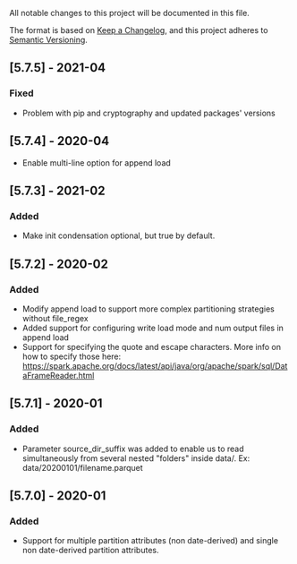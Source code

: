All notable changes to this project will be documented in this file.

The format is based on [Keep a Changelog](https://keepachangelog.com/en/1.0.0/),
and this project adheres to [Semantic Versioning](https://semver.org/spec/v2.0.0.html).
## [5.7.5] - 2021-04
### Fixed
- Problem with pip and cryptography and updated packages' versions

## [5.7.4] - 2020-04
- Enable multi-line option for append load
  
## [5.7.3] - 2021-02
### Added
- Make init condensation optional, but true by default.
  
## [5.7.2] - 2020-02
### Added
- Modify append load to support more complex partitioning strategies without file_regex
- Added support for configuring write load mode and num output files in append load
- Support for specifying the quote and escape characters. More info on how to specify those here: https://spark.apache.org/docs/latest/api/java/org/apache/spark/sql/DataFrameReader.html

## [5.7.1] - 2020-01
### Added
- Parameter source_dir_suffix was added to enable us to read simultaneously from several nested "folders" inside data/. Ex: data/20200101/filename.parquet

## [5.7.0] - 2020-01
### Added
- Support for multiple partition attributes (non date-derived) and single non date-derived partition attributes.